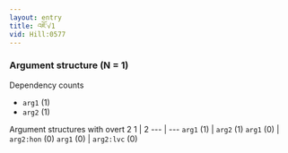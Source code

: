 ```yaml
---
layout: entry
title: འཇོ་√1
vid: Hill:0577
---
```

### Argument structure (N = 1)
Dependency counts
* `arg1` (1)
* `arg2` (1)


Argument structures with overt 2
1 | 2
--- | ---
`arg1` (1) | `arg2` (1)
`arg1` (0) | `arg2:hon` (0)
`arg1` (0) | `arg2:lvc` (0)
